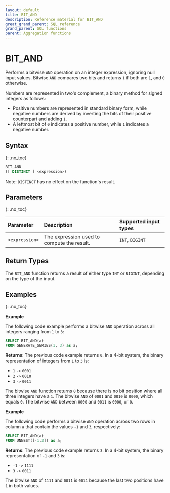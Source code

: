 ```yaml
---
layout: default
title: BIT_AND
description: Reference material for BIT_AND
great_grand_parent: SQL reference
grand_parent: SQL functions
parent: Aggregation functions
---
```


# BIT_AND

Performs a bitwise `AND` operation on an integer expression, ignoring null input values. Bitwise `AND` compares two bits and returns `1` if both are `1`, and `0` otherwise.

Numbers are represented in two's complement, a binary method for signed integers as follows:

* Positive numbers are represented in standard binary form, while negative numbers are derived by inverting the bits of their positive counterpart and adding `1`. 
* A leftmost bit of `0` indicates a positive number, while `1` indicates a negative number.

## Syntax

{: .no_toc}

```sql
BIT_AND
([ DISTINCT ] <expression>)
```
Note: `DISTINCT` has no effect on the function's result.

## Parameters

{: .no_toc}

| Parameter      | Description                                  | Supported input types |
|:---------------|:---------------------------------------------|:----------------------|
| `<expression>` | The expression used to compute the result. | `INT`, `BIGINT`       |

## Return Types

The `BIT_AND` function returns a result of either type `INT` or `BIGINT`, depending on the type of the input.

## Examples

{: .no_toc}

**Example**

The following code example performs a bitwise `AND` operation across all integers ranging from `1` to `3`:

```sql
SELECT BIT_AND(a)
FROM GENERATE_SERIES(1, 3) as a;
```

**Returns**: The previous code example returns `0`. In a 4-bit system, the binary representation of integers from `1` to `3` is:

* `1` `->` `0001`
* `2` `->` `0010`
* `3` `->` `0011`

The bitwise `AND` function returns `0` because there is no bit position where all three integers have a `1`. The bitwise `AND` of `0001` and `0010` is `0000`, which equals `0`. The bitwise `AND` between `0000` and `0011` is `0000`, or `0`.

**Example**

The following code performs a bitwise `AND` operation across two rows in column `a` that contain the values `-1` and `3`, respectively:

```sql
SELECT BIT_AND(a)
FROM UNNEST([-1,3]) as a;
```

**Returns**: The previous code example returns `3`. In a 4-bit system, the binary representation of `-1` and `3` is:

* `-1` `->` `1111`
* `3` `->` `0011`

The bitwise `AND` of `1111` and `0011` is `0011` because the last two positions have `1` in both values.

